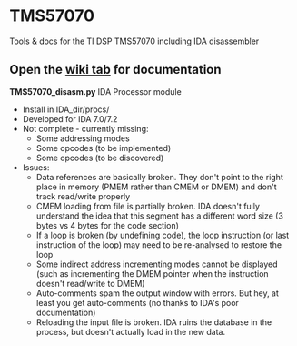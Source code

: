 # TMS57070
Tools &amp; docs for the TI DSP TMS57070 including IDA disassembler

## Open the [wiki tab](https://github.com/Prehistoricman/TMS57070/wiki) for documentation

**TMS57070_disasm.py** IDA Processor module
  * Install in IDA_dir/procs/
  * Developed for IDA 7.0/7.2
  * Not complete - currently missing:
    * Some addressing modes
    * Some opcodes (to be implemented)
    * Some opcodes (to be discovered)
  * Issues:
    * Data references are basically broken. They don't point to the right place in memory (PMEM rather than CMEM or DMEM) and don't track read/write properly
    * CMEM loading from file is partially broken. IDA doesn't fully understand the idea that this segment has a different word size (3 bytes vs 4 bytes for the code section)
    * If a loop is broken (by undefining code), the loop instruction (or last instruction of the loop) may need to be re-analysed to restore the loop
    * Some indirect address incrementing modes cannot be displayed (such as incrementing the DMEM pointer when the instruction doesn't read/write to DMEM)
    * Auto-comments spam the output window with errors. But hey, at least you get auto-comments (no thanks to IDA's poor documentation)
    * Reloading the input file is broken. IDA ruins the database in the process, but doesn't actually load in the new data.

